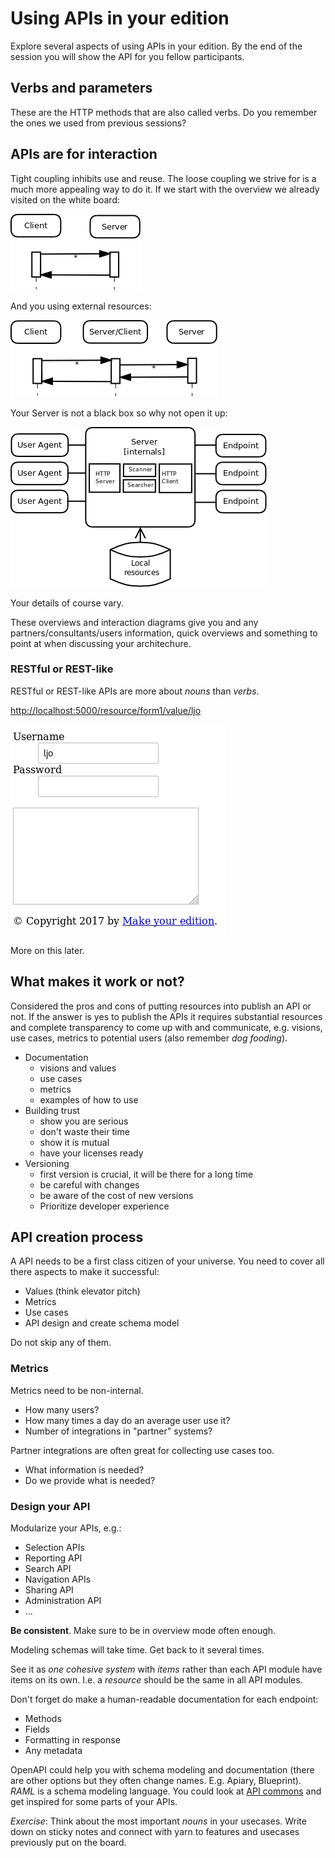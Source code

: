 # Using APIs in your edition
Explore several aspects of using APIs in your edition. By the end of the session you will show the API for you fellow participants.

## Verbs and parameters
These are the HTTP methods that are also called verbs. Do you remember the ones we used from previous sessions?

## APIs are for interaction
Tight coupling inhibits use and reuse. The loose coupling we strive for is a much more appealing way to do it. If we start with the overview we already visited on the white board: 

![Simple Client-Server interaction](images/client_server_overview.png)

And you using external resources:

![Client-Server and external Client-Server interaction](images/client_server_external_overview.png)

Your Server is not a black box so why not open it up:

![Server overview and (internals)](images/server_overview.png)

Your details of course vary.

These overviews and interaction diagrams give you and any partners/consultants/users information, quick overviews and something to point at when discussing your architechure.


### RESTful or REST-like
RESTful or REST-like APIs are more about _nouns_ than _verbs_.

<http://localhost:5000/resource/form1/value/ljo>

![Response from request with prefilled value](images/url_form1_value_response.png)

More on this later.


## What makes it work or not?
Considered the pros and cons of putting resources into publish an API or not.
If the answer is yes to publish the APIs it requires substantial resources and complete transparency to come up with and communicate, e.g. visions, use cases, metrics to potential users (also remember *_dog fooding_*). 

* Documentation
  - visions and values
  - use cases
  - metrics
  - examples of how to use
* Building trust
  - show you are serious
  - don't waste their time
  - show it is mutual
  - have your licenses ready
* Versioning
  - first version is crucial, it will be there for a long time
  - be careful with changes
  - be aware of the cost of new versions
  - Prioritize developer experience

## API creation process
A API needs to be a first class citizen of your universe. You need to cover all there aspects to make it successful: 

* Values (think elevator pitch)
* Metrics
* Use cases
* API design and create schema model

Do not skip any of them.

### Metrics
Metrics need to be non-internal.

* How many users?
* How many times a day do an average user use it?
* Number of integrations in "partner" systems?

Partner integrations are often great for collecting use cases too. 

* What information is needed?
* Do we provide what is needed?

### Design your API
Modularize your APIs, e.g.:

* Selection APIs
* Reporting API
* Search API
* Navigation APIs
* Sharing API
* Administration API
* ...

**Be consistent**. Make sure to be in overview mode often enough.

Modeling schemas will take time. Get back to it several times. 

See it as _one cohesive system_ with _items_ rather than each API module have items on its own. I.e. a _resource_ should be the same in all API modules. 

Don't forget do make a human-readable documentation for each endpoint:

* Methods
* Fields
* Formatting in response
* Any metadata

OpenAPI could help you with schema modeling and documentation (there are other options but they often change names. E.g. Apiary, Blueprint). _RAML_ is a schema modeling language. You could look at [API commons](http://apicommons.org/) and get inspired for some parts of your APIs.

*Exercise*: Think about the most important _nouns_ in your usecases. Write down on sticky notes and connect with yarn to features and usecases previously put on the board.

